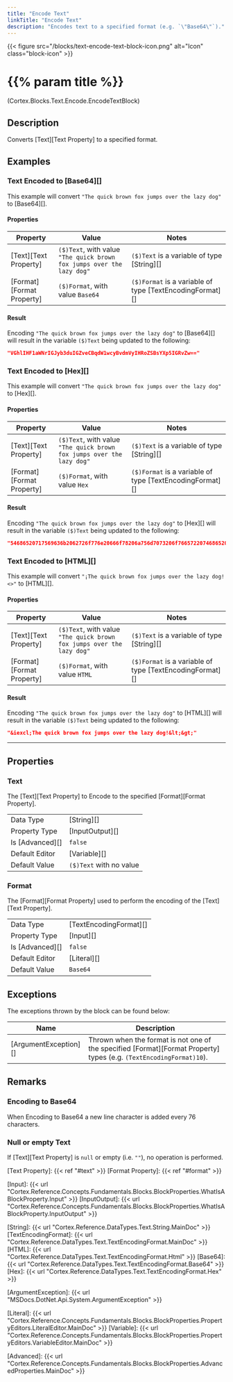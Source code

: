 ```yaml
---
title: "Encode Text"
linkTitle: "Encode Text"
description: "Encodes text to a specified format (e.g. `\"Base64\"`)."
---
```


{{< figure src="/blocks/text-encode-text-block-icon.png" alt="Icon" class="block-icon" >}}

# {{% param title %}}

<p class="namespace">(Cortex.Blocks.Text.Encode.EncodeTextBlock)</p>

## Description

Converts [Text][Text Property] to a specified format.

## Examples

### Text Encoded to [Base64][]

This example will convert `"The quick brown fox jumps over the lazy dog"` to [Base64][].

#### Properties

| Property           | Value                     | Notes                                    |
|--------------------|---------------------------|------------------------------------------|
| [Text][Text Property] | `($)Text`, with value `"The quick brown fox jumps over the lazy dog"` | `($)Text` is a variable of type [String][] |
| [Format][Format Property] | `($)Format`, with value `Base64` | `($)Format` is a variable of type [TextEncodingFormat][] |

#### Result

Encoding `"The quick brown fox jumps over the lazy dog"` to [Base64][] will result in the variable `($)Text` being updated to the following:

```json
"VGhlIHF1aWNrIGJyb3duIGZveCBqdW1wcyBvdmVyIHRoZSBsYXp5IGRvZw=="
```

### Text Encoded to [Hex][]

This example will convert `"The quick brown fox jumps over the lazy dog"` to [Hex][].

#### Properties

| Property           | Value                     | Notes                                    |
|--------------------|---------------------------|------------------------------------------|
| [Text][Text Property] | `($)Text`, with value `"The quick brown fox jumps over the lazy dog"` | `($)Text` is a variable of type [String][] |
| [Format][Format Property] | `($)Format`, with value `Hex` | `($)Format` is a variable of type [TextEncodingFormat][] |

#### Result

Encoding `"The quick brown fox jumps over the lazy dog"` to [Hex][] will result in the variable `($)Text` being updated to the following:

```json
"54686520717569636b2062726f776e20666f78206a756d7073206f76657220746865206c617a7920646f67"
```

### Text Encoded to [HTML][]

This example will convert `"¡The quick brown fox jumps over the lazy dog!<>"` to [HTML][].

#### Properties

| Property           | Value                     | Notes                                    |
|--------------------|---------------------------|------------------------------------------|
| [Text][Text Property] | `($)Text`, with value `"The quick brown fox jumps over the lazy dog"` | `($)Text` is a variable of type [String][] |
| [Format][Format Property] | `($)Format`, with value `HTML` | `($)Format` is a variable of type [TextEncodingFormat][] |

#### Result

Encoding `"The quick brown fox jumps over the lazy dog"` to [HTML][] will result in the variable `($)Text` being updated to the following:

```json
"&iexcl;The quick brown fox jumps over the lazy dog!&lt;&gt;"
```

***

## Properties

### Text

The [Text][Text Property] to Encode to the specified [Format][Format Property].

| | |
|--------------------|---------------------------|
| Data Type | [String][] |
| Property Type | [InputOutput][] |
| Is [Advanced][] | `false` |
| Default Editor | [Variable][] |
| Default Value | `($)Text` with no value |

### Format

The [Format][Format Property] used to perform the encoding of the [Text][Text Property].

| | |
|--------------------|---------------------------|
| Data Type | [TextEncodingFormat][] |
| Property Type | [Input][] |
| Is [Advanced][] | `false` |
| Default Editor | [Literal][] |
| Default Value | `Base64` |

## Exceptions

The exceptions thrown by the block can be found below:

| Name     | Description |
|----------|----------|
| [ArgumentException][] | Thrown when the format is not one of the specified [Format][Format Property] types (e.g. `(TextEncodingFormat)10`). |

## Remarks

### Encoding to Base64

When Encoding to Base64 a new line character is added every 76 characters.

### Null or empty Text

If [Text][Text Property] is `null` or empty (i.e. `""`), no operation is performed.

[Text Property]: {{< ref "#text" >}}
[Format Property]: {{< ref "#format" >}}

[Input]: {{< url "Cortex.Reference.Concepts.Fundamentals.Blocks.BlockProperties.WhatIsABlockProperty.Input" >}}
[InputOutput]: {{< url "Cortex.Reference.Concepts.Fundamentals.Blocks.BlockProperties.WhatIsABlockProperty.InputOutput" >}}

[String]: {{< url "Cortex.Reference.DataTypes.Text.String.MainDoc" >}}
[TextEncodingFormat]: {{< url "Cortex.Reference.DataTypes.Text.TextEncodingFormat.MainDoc" >}}
[HTML]: {{< url "Cortex.Reference.DataTypes.Text.TextEncodingFormat.Html" >}}
[Base64]: {{< url "Cortex.Reference.DataTypes.Text.TextEncodingFormat.Base64" >}}
[Hex]: {{< url "Cortex.Reference.DataTypes.Text.TextEncodingFormat.Hex" >}}


[ArgumentException]: {{< url "MSDocs.DotNet.Api.System.ArgumentException" >}}

[Literal]: {{< url "Cortex.Reference.Concepts.Fundamentals.Blocks.BlockProperties.PropertyEditors.LiteralEditor.MainDoc" >}}
[Variable]: {{< url "Cortex.Reference.Concepts.Fundamentals.Blocks.BlockProperties.PropertyEditors.VariableEditor.MainDoc" >}}

[Advanced]: {{< url "Cortex.Reference.Concepts.Fundamentals.Blocks.BlockProperties.AdvancedProperties.MainDoc" >}}
